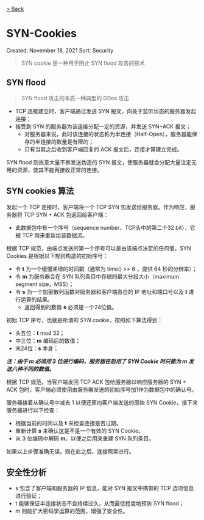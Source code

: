 [> Back](../README.md#网络安全)


# SYN-Cookies

Created: November 18, 2021
Sort: Security

> SYN cookie 是一种用于阻止 SYN flood 攻击的技术
> 

## SYN flood

> SYN flood 攻击的本质一种典型的 DDos 攻击
> 
- TCP 连接建立时，客户端通过发送 SYN 报文，向处于监听状态的服务器发起连接；
- 接受到 SYN 的服务器为该连接分配一定的资源，并发送 SYN+ACK 报文；
    - 对服务器来说，此时该连接的状态称为半连接（Half-Open），服务器能保存的半连接的数量是有限的；
    - 只有当其之后收到客户端回复的 ACK 报文后，连接才算建立完成。

SYN flood 则故意大量不断发送伪造的 SYN 报文，使服务器就会分配大量注定无用的资源，使其不能再接收正常的连接。

## **SYN cookies 算法**

发起一个 TCP 连接时，客户端将一个 TCP SYN 包发送给服务器。作为响应，服务器将 TCP SYN + ACK 包返回给客户端：

- 此数据包中有一个序号（sequence number，TCP头中的第二个32 bit），它被 TCP 用来重新组装数据流。

根据 TCP 规范，由端点发送的第一个序号可以是由该端点决定的任何值，SYN Cookies 是根据以下规则构造的初始序号：

- 令 **t** 为一个缓慢递增的时间戳（通常为 time() >> 6 ，提供 64 秒的分辨率）；
- 令 **m** 为服务器会在 SYN 队列条目中存储的最大分段大小（maximum segment size，MSS）；
- 令 **s** 为一个加密散列函数对服务器和客户端各自的 IP 地址和端口号以及 **t** 进行运算的结果。
    - 返回得到的数值 **s** 必须是一个24位值。

初始 TCP 序号，也就是所谓的 *SYN cookie*，按照如下算法得到：

- 头五位：**t** mod 32；
- 中三位：**m** 编码后的数值；
- 末24位：**s** 本身；

***注：由于 m 必须用 3 位进行编码，服务器在启用了 SYN Cookie 时只能为 m 发送八种不同的数值。***

根据 TCP 规范，当客户端发回 TCP ACK 包给服务器以响应服务器的 SYN + ACK 包时，客户端必须使用由服务器发送的初始序号加1作为数据包中的确认号。

服务器接着从确认号中减去 1 以便还原向客户端发送的原始 SYN Cookie，接下来服务器进行以下检查：

- 根据当前的时间以及 **t** 来检查连接是否过期。
- 重新计算 **s** 来确认这是不是一个有效的 SYN Cookie。
- 从 3 位编码中解码 **m**，以便之后用来重建 SYN 队列条目。

如果以上步骤准确无误，则在此之后，连接照常进行。

## 安全性分析

- s 包含了客户端和服务器的 IP 信息，能对 SYN 报文中携带的 TCP 选项信息进行验证；
- t 能够保证半连接状态不会持续过久，从而最低程度地预防 SYN flood；
- m 则能扩大密码学运算的范围，增强了安全性。